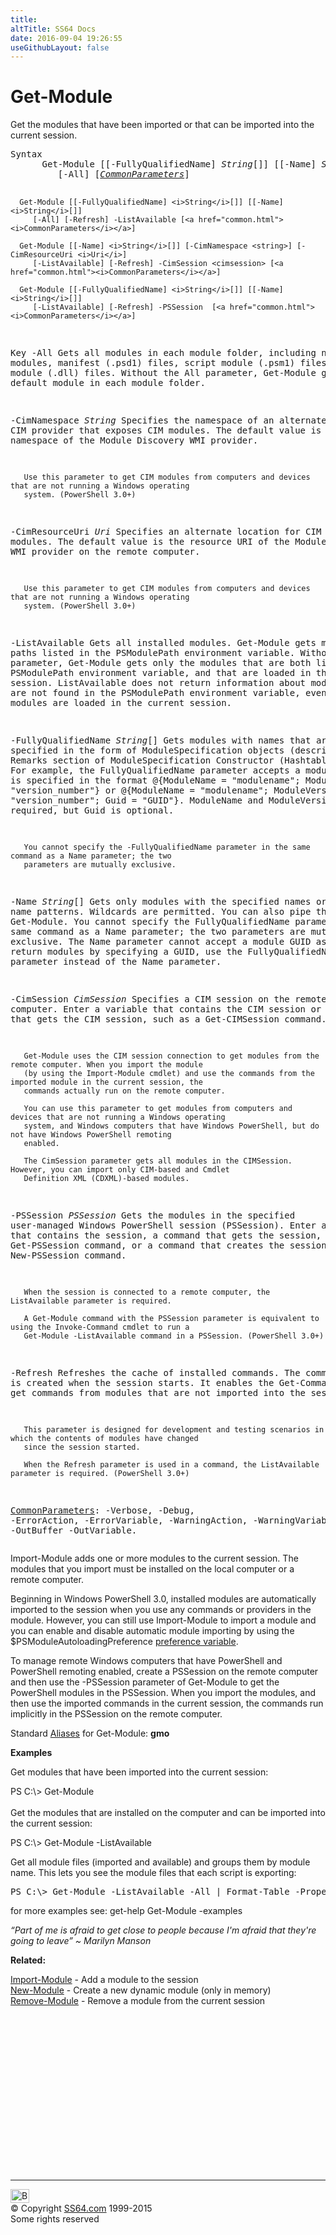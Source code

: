 ```yaml
---
title:
altTitle: SS64 Docs
date: 2016-09-04 19:26:55
useGithubLayout: false
---
```

<!-- #BeginLibraryItem "/Library/head_ps.lbi" --><!-- #EndLibraryItem --><h1>Get-Module</h1> 
<p>Get the modules that have been imported or that can be imported into the current session.</p>
<pre>Syntax
      Get-Module [[-FullyQualifiedName] <i>String</i>[]] [[-Name] <i>String</i>[]]
         [-All] [<a href="common.html"><i>CommonParameters</i></a>]
    
      Get-Module [[-FullyQualifiedName] <i>String</i>[]] [[-Name] <i>String</i>[]]
         [-All] [-Refresh] -ListAvailable [<a href="common.html"><i>CommonParameters</i></a>]
    
      Get-Module [[-Name] <i>String</i>[]] [-CimNamespace <string>] [-CimResourceUri <i>Uri</i>]
         [-ListAvailable] [-Refresh] -CimSession <cimsession> [<a href="common.html"><i>CommonParameters</i></a>]
    
      Get-Module [[-FullyQualifiedName] <i>String</i>[]] [[-Name] <i>String</i>[]]
         [-ListAvailable] [-Refresh] -PSSession  [<a href="common.html"><i>CommonParameters</i></a>]

Key
   -All
       Gets all modules in each module folder, including nested modules, manifest (.psd1) files, script module 
       (.psm1) files, and binary module (.dll) files. Without the All parameter, Get-Module gets only the default 
       module in each module folder.

   -CimNamespace <i>String</i>
       Specifies the namespace of an alternate CIM provider that exposes CIM modules. The default value is the 
       namespace of the Module Discovery WMI provider.

       Use this parameter to get CIM modules from computers and devices that are not running a Windows operating 
       system. (PowerShell 3.0+)

   -CimResourceUri <i>Uri</i>
       Specifies an alternate location for CIM modules. The default value is the resource URI of the Module Discovery 
       WMI provider on the remote computer.

       Use this parameter to get CIM modules from computers and devices that are not running a Windows operating 
       system. (PowerShell 3.0+)

   -ListAvailable
       Gets all installed modules. Get-Module gets modules in paths listed in the PSModulePath environment variable. 
       Without this parameter, Get-Module gets only the modules that are both listed in the PSModulePath environment 
       variable, and that are loaded in the current session. ListAvailable does not return information about modules 
       that are not found in the PSModulePath environment variable, even if those modules are loaded in the current 
       session.

   -FullyQualifiedName <i>String</i>[]
       Gets modules with names that are specified in the form of ModuleSpecification objects (described by the 
       Remarks section of ModuleSpecification Constructor (Hashtable) on MSDN). For example, the FullyQualifiedName 
       parameter accepts a module name that is specified in the format @{ModuleName = "modulename"; ModuleVersion = 
       "version_number"} or @{ModuleName = "modulename"; ModuleVersion = "version_number"; Guid = "GUID"}. ModuleName 
       and ModuleVersion are required, but Guid is optional.

       You cannot specify the -FullyQualifiedName parameter in the same command as a Name parameter; the two 
       parameters are mutually exclusive.

   -Name <i>String</i>[]
       Gets only modules with the specified names or name patterns. Wildcards are permitted. You can also pipe the 
       names to Get-Module. You cannot specify the FullyQualifiedName parameter in the same command as a Name 
       parameter; the two parameters are mutually exclusive. The Name parameter cannot accept a module GUID as a 
       value; to return modules by specifying a GUID, use the FullyQualifiedName parameter instead of the Name 
       parameter.

   -CimSession <i>CimSession</i>
       Specifies a CIM session on the remote computer. Enter a variable that contains the CIM session or a command 
       that gets the CIM session, such as a Get-CIMSession command.

       Get-Module uses the CIM session connection to get modules from the remote computer. When you import the module 
       (by using the Import-Module cmdlet) and use the commands from the imported module in the current session, the 
       commands actually run on the remote computer.

       You can use this parameter to get modules from computers and devices that are not running a Windows operating 
       system, and Windows computers that have Windows PowerShell, but do not have Windows PowerShell remoting 
       enabled.

       The CimSession parameter gets all modules in the CIMSession. However, you can import only CIM-based and Cmdlet 
       Definition XML (CDXML)-based modules.

   -PSSession <i>PSSession</i>
       Gets the modules in the specified user-managed Windows PowerShell session (PSSession). Enter a variable that 
       contains the session, a command that gets the session, such as a Get-PSSession command, or a command that 
       creates the session, such as a New-PSSession command.

       When the session is connected to a remote computer, the ListAvailable parameter is required.

       A Get-Module command with the PSSession parameter is equivalent to using the Invoke-Command cmdlet to run a 
       Get-Module -ListAvailable command in a PSSession. (PowerShell 3.0+)

   -Refresh
       Refreshes the cache of installed commands. The command cache is created when the session starts. It enables 
       the Get-Command cmdlet to get commands from modules that are not imported into the session.

       This parameter is designed for development and testing scenarios in which the contents of modules have changed 
       since the session started.

       When the Refresh parameter is used in a command, the ListAvailable parameter is required. (PowerShell 3.0+)

   <a href="common.html">CommonParameters</a>:
       -Verbose, -Debug, -ErrorAction, -ErrorVariable, -WarningAction, -WarningVariable,
       -OutBuffer -OutVariable.</cimsession></string></pre>
<p>Import-Module  adds one or more modules to the current session. The modules that you import must be      installed on the local computer or a remote computer.          </p>
<p>Beginning in Windows PowerShell 3.0, installed modules are automatically imported to the session when you use any      commands or providers in the module. However, you can still use  Import-Module to import a module and      you can enable and disable automatic module importing by using the <span class="code">$PSModuleAutoloadingPreference</span> <a href="syntax-variables.html">preference      variable</a>. </p>
<p>To manage remote Windows computers that have  PowerShell and PowerShell remoting enabled, create a      PSSession on the remote computer and then use the -PSSession parameter of <span class="code">Get-Module</span> to get the  PowerShell      modules in the PSSession. When you import the modules, and then use the imported commands in the current session,      the commands run implicitly in the PSSession on the remote computer.</p>
<p>Standard <a href="get-alias.html">Aliases</a> for Get-Module:<span class="code"> <b>gmo</b></span></p>
<p><b>Examples</b></p>
<p>Get modules that have been imported into the current session:</p>
<p><span class="code">PS C:\&gt; Get-Module</span><br>
  <br>
  Get the modules that are installed on the computer and can be imported into the current session:</p>
<p class="code">PS C:\&gt; Get-Module -ListAvailable</p>
<p>Get all module files (imported and available) and groups them by module name. This lets you see the      module files that each script is exporting:</p>
<pre>PS C:\&gt; Get-Module -ListAvailable -All | Format-Table -Property Name, Moduletype, Path -Groupby Name</pre>
<p> for more examples see: get-help Get-Module -examples</p>
<p class="quote"><i>“Part of me is afraid to get close to people because I'm afraid that they're going to leave” ~</i> <i>Marilyn Manson</i></p>
<p><b>Related:</b></p>
<p><a href="import-module.html">Import-Module</a> -   Add a module to the session <br>
<a href="new-module.html">New-Module</a> -   Create a new dynamic module (only in memory) <br>
<a href="remove-module.html">Remove-Module</a> -   Remove a module from the current session<br>
</p><!-- #BeginLibraryItem "/Library/foot_ps.lbi" --><p>
<!-- PowerShell300 -->
<ins class="adsbygoogle" style="display:inline-block;width:300px;height:250px" data-ad-client="ca-pub-6140977852749469" data-ad-slot="6253539900"></ins>
<script>
(adsbygoogle = window.adsbygoogle || []).push({});
</script></p>
<hr>
<div id="bl" class="footer"><a href="get-module.html#"><img src="../images/top.png" width="30" height="22" alt="Back to the Top"></a></div>
<div id="br" class="footer, tagline">© Copyright <a href="../index.html">SS64.com</a> 1999-2015<br>
Some rights reserved</div><!-- #EndLibraryItem -->

